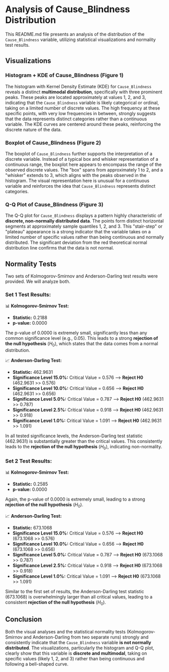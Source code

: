 # Analysis of Cause_Blindness Distribution

This README.md file presents an analysis of the distribution of the `Cause_Blindness` variable, utilizing statistical visualizations and normality test results.

## Visualizations

### Histogram + KDE of Cause_Blindness (Figure 1)

The histogram with Kernel Density Estimate (KDE) for `Cause_Blindness` reveals a distinct **multimodal distribution**, specifically with three prominent peaks. These peaks are located approximately at values 1, 2, and 3, indicating that the `Cause_Blindness` variable is likely categorical or ordinal, taking on a limited number of discrete values. The high frequency at these specific points, with very low frequencies in between, strongly suggests that the data represents distinct categories rather than a continuous variable. The KDE curves are centered around these peaks, reinforcing the discrete nature of the data.

### Boxplot of Cause_Blindness (Figure 2)

The boxplot of `Cause_Blindness` further supports the interpretation of a discrete variable. Instead of a typical box and whisker representation of a continuous range, the boxplot here appears to encompass the range of the observed discrete values. The "box" spans from approximately 1 to 2, and a "whisker" extends to 3, which aligns with the peaks observed in the histogram. The visual representation here is unusual for a continuous variable and reinforces the idea that `Cause_Blindness` represents distinct categories.

### Q-Q Plot of Cause_Blindness (Figure 3)

The Q-Q plot for `Cause_Blindness` displays a pattern highly characteristic of **discrete, non-normally distributed data**. The points form distinct horizontal segments at approximately sample quantiles 1, 2, and 3. This "stair-step" or "plateau" appearance is a strong indicator that the variable takes on a limited number of specific values rather than being continuous and normally distributed. The significant deviation from the red theoretical normal distribution line confirms that the data is not normal.

## Normality Tests

Two sets of Kolmogorov-Smirnov and Anderson-Darling test results were provided. We will analyze both.

### Set 1 Test Results:

📊 **Kolmogorov-Smirnov Test:**
* **Statistic:** 0.2188
* **p-value:** 0.0000

The p-value of 0.0000 is extremely small, significantly less than any common significance level (e.g., 0.05). This leads to a strong **rejection of the null hypothesis** ($H_0$), which states that the data comes from a normal distribution.

📈 **Anderson-Darling Test:**
* **Statistic:** 462.9631
* **Significance Level 15.0%:** Critical Value = 0.576 --> **Reject H0** (462.9631 >> 0.576)
* **Significance Level 10.0%:** Critical Value = 0.656 --> **Reject H0** (462.9631 >> 0.656)
* **Significance Level 5.0%:** Critical Value = 0.787 --> **Reject H0** (462.9631 >> 0.787)
* **Significance Level 2.5%:** Critical Value = 0.918 --> **Reject H0** (462.9631 >> 0.918)
* **Significance Level 1.0%:** Critical Value = 1.091 --> **Reject H0** (462.9631 >> 1.091)

In all tested significance levels, the Anderson-Darling test statistic (462.9631) is substantially greater than the critical values. This consistently leads to the **rejection of the null hypothesis** ($H_0$), indicating non-normality.

### Set 2 Test Results:

📊 **Kolmogorov-Smirnov Test:**
* **Statistic:** 0.2585
* **p-value:** 0.0000

Again, the p-value of 0.0000 is extremely small, leading to a strong **rejection of the null hypothesis** ($H_0$).

📈 **Anderson-Darling Test:**
* **Statistic:** 673.1068
* **Significance Level 15.0%:** Critical Value = 0.576 --> **Reject H0** (673.1068 >> 0.576)
* **Significance Level 10.0%:** Critical Value = 0.656 --> **Reject H0** (673.1068 >> 0.656)
* **Significance Level 5.0%:** Critical Value = 0.787 --> **Reject H0** (673.1068 >> 0.787)
* **Significance Level 2.5%:** Critical Value = 0.918 --> **Reject H0** (673.1068 >> 0.918)
* **Significance Level 1.0%:** Critical Value = 1.091 --> **Reject H0** (673.1068 >> 1.091)

Similar to the first set of results, the Anderson-Darling test statistic (673.1068) is overwhelmingly larger than all critical values, leading to a consistent **rejection of the null hypothesis** ($H_0$).

## Conclusion

Both the visual analyses and the statistical normality tests (Kolmogorov-Smirnov and Anderson-Darling from two separate runs) strongly and consistently indicate that the `Cause_Blindness` variable **is not normally distributed**. The visualizations, particularly the histogram and Q-Q plot, clearly show that this variable is **discrete and multimodal**, taking on specific values (likely 1, 2, and 3) rather than being continuous and following a bell-shaped curve. 